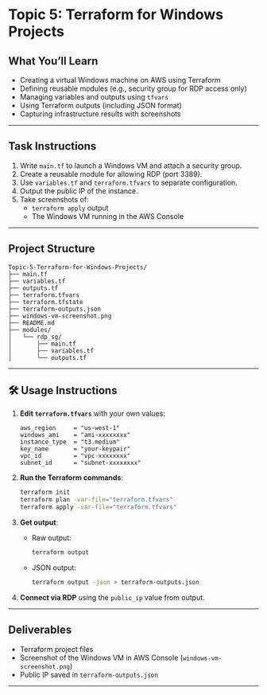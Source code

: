 
# Topic 5: Terraform for Windows Projects

## What You’ll Learn
- Creating a virtual Windows machine on AWS using Terraform
- Defining reusable modules (e.g., security group for RDP access only)
- Managing variables and outputs using `tfvars`
- Using Terraform outputs (including JSON format)
- Capturing infrastructure results with screenshots

---

## Task Instructions

1. Write `main.tf` to launch a Windows VM and attach a security group.
2. Create a reusable module for allowing RDP (port 3389).
3. Use `variables.tf` and `terraform.tfvars` to separate configuration.
4. Output the public IP of the instance.
5. Take screenshots of:
   - `terraform apply` output
   - The Windows VM running in the AWS Console

---

## Project Structure

```
Topic-5-Terraform-for-Windows-Projects/
├── main.tf
├── variables.tf
├── outputs.tf
├── terraform.tfvars
├── terraform.tfstate
├── terraform-outputs.json
├── windows-vm-screenshot.png
├── README.md
├── modules/
│   └── rdp_sg/
│       ├── main.tf
│       ├── variables.tf
│       └── outputs.tf
```

---

## 🛠 Usage Instructions

1. **Edit `terraform.tfvars`** with your own values:
   ```hcl
   aws_region     = "us-west-1"
   windows_ami    = "ami-xxxxxxxx"
   instance_type  = "t3.medium"
   key_name       = "your-keypair"
   vpc_id         = "vpc-xxxxxxxx"
   subnet_id      = "subnet-xxxxxxxx"
   ```

2. **Run the Terraform commands**:
   ```bash
   terraform init
   terraform plan -var-file="terraform.tfvars"
   terraform apply -var-file="terraform.tfvars"
   ```

3. **Get output**:
   - Raw output:
     ```bash
     terraform output
     ```
   - JSON output:
     ```bash
     terraform output -json > terraform-outputs.json
     ```

4. **Connect via RDP** using the `public_ip` value from output.

---

## Deliverables

- Terraform project files
- Screenshot of the Windows VM in AWS Console (`windows-vm-screenshot.png`)
- Public IP saved in `terraform-outputs.json`

---

